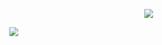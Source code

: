 <div align="center">
  <img src="https://user-images.githubusercontent.com/61476935/115932683-c3e1ba00-a463-11eb-94c8-a906fcd5ad8b.png">
</div>
<br>     
<img src="https://img.shields.io/static/v1?label=Angular&message=Library&color=red&style=for-the-badge&logo=Angular"/>
